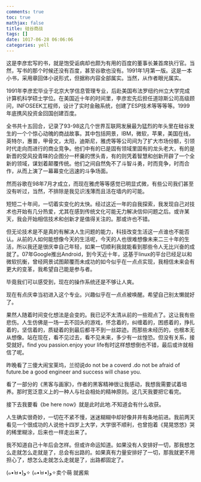 ```yaml
---
comments: true
toc: true
mathjax: false
title: 硅谷商战
tags: []
date: 1017-06-28 06:06:06
categories: yell
---
```


这是李彦宏写的书，就是饱受诟病却也颇为有用的百度的董事长兼首席执行官。当然，写书的那个时候还没有百度，甚至谷歌也没有。1991年1月第一版。这是一本小书，采用章回体小说形式，但据称内容全部属实。当然，从作者眼光属实。

1991年李彦宏毕业于北京大学信息管理专业，后赴美国布法罗纽约州立大学完成计算机科学硕士学位。在美国近十年的时间里，李彦宏先后担任道琼斯公司高级顾问，INFOSEEK工程师，设计了实时金融系统，创建了ESP技术等等等等。1999年底携风投资金回国创建百度。

全书共十五回合，记录了93-98这几个世界互联网发展最为猛烈的年头里在硅谷发生的一个个惊心动魄的商战故事。其中包括网景，IBM，微软，苹果，美国在线，英特尔，惠普，甲骨文，太阳，迪斯尼，雅虎等等公司间为了扩大市场份额，引领时代走向而进行的商业竞争。他们中有的已是固有领域里固有的龙头老大，有的是新晋的受风投青睐的企图分一杯羹的愣头青，有的则凭着智慧和创新开辟了一个全新的领域，谋划着颠覆传统。他们之间自然免不了斗智斗勇，时而竞争，时而合作，从而上演了一幕幕变化迅速的斗争场面。

然而谷歌在98年7月才成立，而现在雅虎等等感觉已明显式微，有些公司我们甚至没有听过，当然，不排除是我见识浅薄而且活在墙内的可能。

短短二十年间，一切着实变化的太快。经过这近一年的自我探索，我发现自己对技术也开始有几分热爱，尤其在感到传统文化可能无力解决信仰问题之后。或许某天，我会开始相信技术和创新才是值得关注的。那或许也不错。

但无论技术是不是真的有解决人生问题的能力，科技改变生活这一点谁也不能否认。从前的人如何能想像今天的生活呢，今天的人也很难想像未来二三十年的生活，所以我还是很庆幸自己年轻，如果一切顺利我就能看到那些令人无比兴奋的成就了。07年Google推出Android，到今天近十年，这基于linux的平台已经足以和微软抗衡，曾经网景试图颠覆而未成功的如今似乎在一点点实现，我相信未来会有更大的变革，我希望自己能是参与者。

毕竟我们可以感受到，现在的操作系统还是不够让人爽。

现在有点庆幸当初进入这个专业。兴趣似乎在一点点被唤醒。希望自己别太懒就好了。

果然人随着时间变化想法是会变的。我已记不太清从前的一些观点了。这让我有些悲伤。人生仿佛是一场一去不回头的游戏，怀念着的，纠缠着的，困惑着的，挣扎着的，坚信着的，质疑着的到最后都寻不到一丝踪迹。而那些未经历的，也根本无从想像。站在现在，看不见过去，看不见未来，多少有一丝惶恐。但没有关系，接受就好。find you passion.enjoy your life有时这样想想倒也不错，最后或许就相信了呢。

昨晚看了三傻大闹宝莱坞，兰彻说do not be a coverd .do not be afraid of future.be a good engineer and success will chase you.

看了一部分的《黑客与画家》，作者的黑客精神很让我感动，我想我需要试着培养。那时宽泛意义上的一种人与社会相处的精神原则。这几天我要把它看完。

接下去我要看《be here now》就是此时此地.不知道会有什么收获。

人生确实很奇妙，一切在不紧不慢，迷迷糊糊中却好像井井有条地前进。我前两天看见一个很成功的人说他十四岁上大学，大学很不顺利，也曾抱着《晃晃悠悠》哭的稀里糊涂，后来也一样走出来了。

我不知道自己十年后会怎样。但或许命运知道。如果没有人安排好一切，那我想怎么走就怎么走就是了，总会有出路的。如果真有力量安排好了一切，那我就更不用担心了，想怎么走就怎么走就是了，出路都固定了。

(๑•̀ㅂ•́)و✧
(๑•̀ㅂ•́)و✧卖个萌   就酱紫